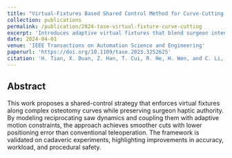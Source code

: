 ```yaml
---
title: "Virtual-Fixtures Based Shared Control Method for Curve-Cutting With a Reciprocating Saw in Robot-Assisted Osteotomy"
collection: publications
permalink: /publication/2024-tase-virtual-fixture-curve-cutting
excerpt: 'Introduces adaptive virtual fixtures that blend surgeon intent with autonomous motion constraints for high-precision osteotomy curve cutting.'
date: 2024-04-01
venue: 'IEEE Transactions on Automation Science and Engineering'
paperurl: 'https://doi.org/10.1109/tase.2023.3252625'
citation: 'H. Tian, X. Duan, Z. Han, T. Cui, R. He, H. Wen, and C. Li, "Virtual-Fixtures Based Shared Control Method for Curve-Cutting With a Reciprocating Saw in Robot-Assisted Osteotomy," IEEE Transactions on Automation Science and Engineering, vol. 21, no. 2, pp. 1899-1910, Apr. 2024.'
---
```


## Abstract
This work proposes a shared-control strategy that enforces virtual fixtures along complex osteotomy curves while preserving surgeon haptic authority. By modeling reciprocating saw dynamics and coupling them with adaptive motion constraints, the approach achieves smoother cuts with lower positioning error than conventional teleoperation. The framework is validated on cadaveric experiments, highlighting improvements in accuracy, workload, and procedural safety.
